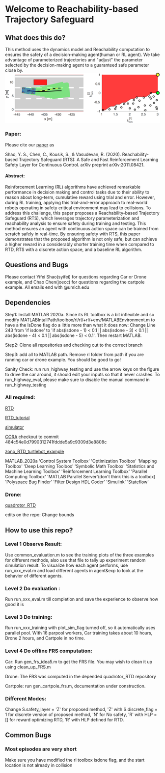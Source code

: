 # Welcome to Reachability-based Trajectory Safeguard
## What does this do?
This method uses the dynamics model and Reachability computation to ensures the safety of a decision-making agent(human or RL agent). We take advantage of parameterized trajectories and "adjust" the parameter selected by the decision-making agent to a guaranteed safe parameter close by.
![Online Operation Image](figures/online_saferl.png)

### Paper:
Please cite our [paper](https://arxiv.org/abs/2011.08421) as 

Shao, Y. S., Chen, C., Kousik, S., & Vasudevan, R. (2020). Reachability-based Trajectory Safeguard (RTS): A Safe and Fast Reinforcement Learning Safety Layer for Continuous Control. arXiv preprint arXiv:2011.08421.

#### Abstract:
Reinforcement Learning (RL) algorithms have achieved remarkable performance in decision making and control tasks due to their ability to reason about long-term, cumulative reward using trial and error. However, during RL training, applying this trial-and-error approach to real-world robots operating in safety critical environment may lead to collisions. 
To address this challenge, this paper proposes a Reachability-based Trajectory Safeguard (RTS), which leverages trajectory parameterization and reachability analysis to ensure safety during training and testing.
This method ensures an agent with continuous action space can be trained from scratch safely in real-time.
By ensuring safety with RTS, this paper demonstrates that the proposed algorithm is not only safe, but can achieve a higher reward in a considerably shorter training time when compared to RTD, RTS with a discrete action space, and a baseline RL algorithm.
## Questions and Bugs
Please contact Yifei Shao(syifei) for questions regarding Car or Drone example, and Chao Chen(joecc) for questions regarding the cartpole example. All emails end with @umich.edu

## Dependencies
Step1: Install MATLAB 2020a. Since its RL toolbox is a bit inflexible and so modify MATLABIntallPath/toolbox/rl/rl/+rl/+env/MATLABEnvironment.m to have a the IsDone flag do a little more than what it does now: Change Line 243 from 'if isdone' to 'if abs(isdone - 1) < 0.1 || abs(isdone - 3) < 0.1 || abs(isdone - 4) < 0.1 || abs(isdone - 5) < 0.1'. Then restart MATLAB.

Step2: Clone all repositories and checking out to the correct branch

Step3: add all to MATLAB path. Remove rl folder from path if you are running car or drone example. You should be good to go!

Sanity Check: run run_highway_testing and use the arrow keys on the figure to drive the car around, it should edit your inputs so that it never crashes. To run_highway_eval, please make sure to disable the manual command in run_highway_testing

### All required:
[RTD](https://github.com/ramvasudevan/RTD) 

[RTD_tutorial](https://github.com/skousik/RTD_tutorial) 

[simulator](https://github.com/skousik/simulator)

[CORA](https://tumcps.github.io/CORA/) checkout to commit 484c54e0d7990312741fddde5a9c9309d3e8808c

[zono_RTD_turtlebot_example](https://github.com/pdholmes/zono_RTD_turtlebot_example)

MATLAB_2020a 
    'Control System Toolbox'
    'Optimization Toolbox'
    'Mapping Toolbox'
    'Deep Learning Toolbox'
    'Symbolic Math Toolbox'
    'Statistics and Machine Learning Toolbox'
    'Reinforcement Learning Toolbox'
    'Parallel Computing Toolbox'
    'MATLAB Parallel Server'(don't think this is a toolbox)
    'Polyspace Bug Finder'
    'Filter Design HDL Coder'
    'Simulink'
    'Stateflow'

### Drone:
[quadrotor_RTD](https://github.com/roahmlab/RTD_quadrotor_DSCC_2019)

edits on the repo: Change bounds 

## How to use this repo?
### Level 1 Observe Result: 
Use common_evaluation.m to see the training plots of the three examples for different methods, also use that file to tally up experiment random simulation result. To visualize how each agent performs, use run_xxx_eval.m and load different agents in agent&exp to look at the behavior of different agents.

### Level 2 Do evaluation :
Run run_xxx_eval.m till completion and save the experience to observe how good it is

### Level 3 Do training:
Run run_xxx_training with plot_sim_flag turned off, so it automatically uses parallel pool. WIth 16 parpool workers, Car training takes about 10 hours, Drone 2 hours, and Cartpole in no time.

### Level 4 Do offline FRS computation:
Car: Run gen_frs_idea5.m to get the FRS file. You may wish to clean it up using clean_up_FRS.m

Drone: The FRS was computed in the depended quadrotor_RTD repository

Cartpole: run gen_cartpole_frs.m, documentation under construction.

### Different Modes: 
Change S.safety_layer = 'Z' for proposed method, 'Z' with S.discrete_flag = 1 for discrete version of proposed method, 'N' for No safety, 'R' with HLP = [] for reward optimizing RTD, 'R' with HLP defined for RTD.

## Common Bugs
### Most episodes are very short
Make sure you have modified the rl toolbox isdone flag, and the start location is not already in collision



